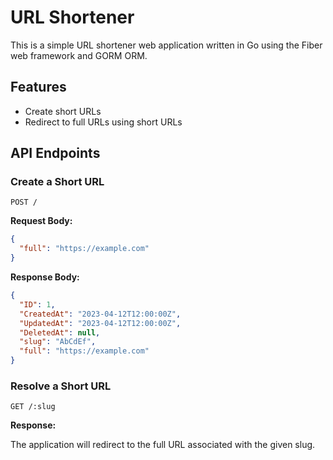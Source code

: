 # URL Shortener

This is a simple URL shortener web application written in Go using the Fiber web framework and GORM ORM.

## Features

- Create short URLs
- Redirect to full URLs using short URLs

## API Endpoints

### Create a Short URL

```
POST /
```

**Request Body:**

```json
{
  "full": "https://example.com"
}
```

**Response Body:**

```json
{
  "ID": 1,
  "CreatedAt": "2023-04-12T12:00:00Z",
  "UpdatedAt": "2023-04-12T12:00:00Z",
  "DeletedAt": null,
  "slug": "AbCdEf",
  "full": "https://example.com"
}
```

### Resolve a Short URL

```
GET /:slug
```

**Response:**

The application will redirect to the full URL associated with the given slug.
